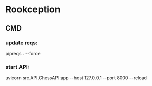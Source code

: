 # Rookception

## CMD
### update reqs:
pipreqs . --force
### start API:
uvicorn src.API.ChessAPI:app --host 127.0.0.1 --port 8000 --reload
